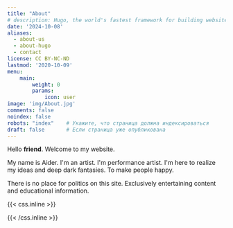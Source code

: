 ```yaml
---
title: "About"
# description: Hugo, the world's fastest framework for building websites
date: '2024-10-08'
aliases:
  - about-us
  - about-hugo
  - contact
license: CC BY-NC-ND
lastmod: '2020-10-09'
menu:
    main: 
        weight: 0
        params:
            icon: user
image: 'img/About.jpg'
comments: false
noindex: false
robots: "index"    # Укажите, что страница должна индексироваться
draft: false       # Если страница уже опубликована
---
```


Hello **friend**. Welcome to my website.

My name is Aider. I'm an artist. I'm performance artist. I'm here to realize my ideas and deep dark fantasies. To make people happy.

There is no place for politics on this site. Exclusively entertaining content and educational information.

{{< css.inline >}}
<style>
.emojify {
	font-family: Apple Color Emoji, Segoe UI Emoji, NotoColorEmoji, Segoe UI Symbol, Android Emoji, EmojiSymbols;
	font-size: 2rem;
	vertical-align: middle;
}
@media screen and (max-width:650px) {
  .nowrap {
    display: block;
    margin: 25px 0;
  }
}
</style>
{{< /css.inline >}}
